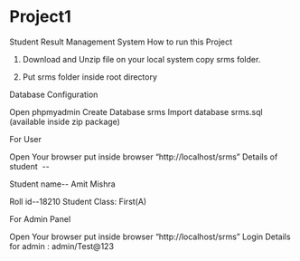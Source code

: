# Project1
Student Result Management System
How to run this Project

1. Download and Unzip file on your local system copy srms folder.

2. Put srms folder inside root directory

Database Configuration

Open phpmyadmin
Create Database srms
Import database srms.sql (available inside zip package)

For User

Open Your browser put inside browser “http://localhost/srms”
Details of student  --


Student name-- Amit Mishra 


Roll id--18210
Student Class: First(A)

For Admin Panel

Open Your browser put inside browser “http://localhost/srms”
Login Details for admin : admin/Test@123



